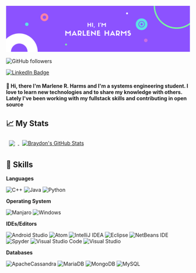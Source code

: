 
<!--Banner-->
[![Marlene's GitHub Banner](.assets/BANNERMAR.png)](www.linkedin.com/in/marlene-harms)

<!--Followers-->
![GitHub followers](https://img.shields.io/github/followers/marleneharms?style=social)


<!--LinkedIn-->
[![LinkedIn Badge](https://img.shields.io/badge/LinkedIn-Profile-informational?style=flat&logo=linkedin&logoColor=white&color=0D76A8)](www.linkedin.com/in/marlene-harms)

<!--Welcome Message-->
#### 👋 Hi, there I'm Marlene R. Harms and I'm a systems engineering student. I love to learn new technologies and to share my knowledge with others. Lately I've been working with my fullstack skills and contributing in open source

<!-- GitHub Stats -->

## 📈 My Stats

<a href="https://github.com/marleneharms">
  <img align="center" style="margin:0.5rem" src="https://github-readme-stats.vercel.app/api/top-langs/?username=marleneharms&hide=html,css&title_color=ffffff&text_color=c9cacc&icon_color=4AB197&bg_color=1A2B34" />
</a>

<a href="https://github.com/marleneharms">
  <img align="center" style="margin:0.5rem" src="https://github-readme-stats.vercel.app/api?username=marleneharms&show_icons=true&line_height=27&count_private=true&title_color=ffffff&text_color=c9cacc&icon_color=4AB097&bg_color=1A2B34" alt="Braydon's GitHub Stats" />
</a>

<!--Skills-->
## 💼 Skills

**Languages**

![C++](https://img.shields.io/badge/c++-%2300599C.svg?style=for-the-badge&logo=c%2B%2B&logoColor=white) ![Java](https://img.shields.io/badge/java-%23ED8B00.svg?style=for-the-badge&logo=java&logoColor=white) ![Python](https://img.shields.io/badge/python-3670A0?style=for-the-badge&logo=python&logoColor=ffdd54)

**Operating System**

![Manjaro](https://img.shields.io/badge/Manjaro-35BF5C?style=for-the-badge&logo=Manjaro&logoColor=white) ![Windows](https://img.shields.io/badge/Windows-0078D6?style=for-the-badge&logo=windows&logoColor=white)

**IDEs/Editors**

![Android Studio](https://img.shields.io/badge/Android%20Studio-3DDC84.svg?style=for-the-badge&logo=android-studio&logoColor=white) ![Atom](https://img.shields.io/badge/Atom-%2366595C.svg?style=for-the-badge&logo=atom&logoColor=white) ![IntelliJ IDEA](https://img.shields.io/badge/IntelliJIDEA-000000.svg?style=for-the-badge&logo=intellij-idea&logoColor=white) 	![Eclipse](https://img.shields.io/badge/Eclipse-FE7A16.svg?style=for-the-badge&logo=Eclipse&logoColor=white) ![NetBeans IDE](https://img.shields.io/badge/NetBeansIDE-1B6AC6.svg?style=for-the-badge&logo=apache-netbeans-ide&logoColor=white) ![Spyder](https://img.shields.io/badge/Spyder-838485?style=for-the-badge&logo=spyder%20ide&logoColor=maroon) 	![Visual Studio Code](https://img.shields.io/badge/Visual%20Studio%20Code-0078d7.svg?style=for-the-badge&logo=visual-studio-code&logoColor=white) ![Visual Studio](https://img.shields.io/badge/Visual%20Studio-5C2D91.svg?style=for-the-badge&logo=visual-studio&logoColor=white)

**Databases**

![ApacheCassandra](https://img.shields.io/badge/cassandra-%231287B1.svg?style=for-the-badge&logo=apache-cassandra&logoColor=white) ![MariaDB](https://img.shields.io/badge/MariaDB-003545?style=for-the-badge&logo=mariadb&logoColor=white) ![MongoDB](https://img.shields.io/badge/MongoDB-%234ea94b.svg?style=for-the-badge&logo=mongodb&logoColor=white) 	![MySQL](https://img.shields.io/badge/mysql-%2300f.svg?style=for-the-badge&logo=mysql&logoColor=white)